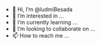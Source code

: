 - 👋 Hi, I’m @ludmiBesada
- 👀 I’m interested in ...
- 🌱 I’m currently learning ...
- 💞️ I’m looking to collaborate on ...
- 📫 How to reach me ...

<!---
ludmiBesada/ludmiBesada is a ✨ special ✨ repository because its `README.md` (this file) appears on your GitHub profile.
You can click the Preview link to take a look at your changes.
--->
